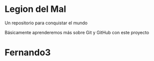 # Legion del Mal
Un repositorio para conquistar el mundo

Básicamente aprenderemos más sobre Git y GitHub con este proyecto


# Fernando3



